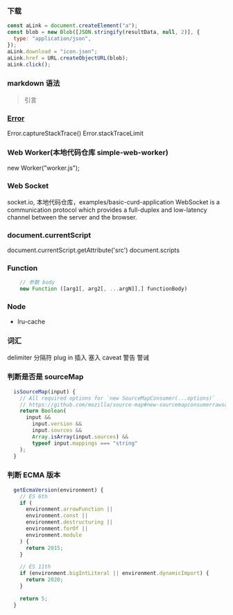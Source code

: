 ### 下载

```javascript
const aLink = document.createElement("a");
const blob = new Blob([JSON.stringify(resultData, null, 2)], {
  type: "application/json",
});
aLink.download = "icon.json";
aLink.href = URL.createObjectURL(blob);
aLink.click();
```

### markdown 语法

> 引言

### [Error](https://developer.mozilla.org/en-US/docs/Web/JavaScript/Reference/Global_Objects/Error)

Error.captureStackTrace()
Error.stackTraceLimit

### Web Worker(本地代码仓库 simple-web-worker)

new Worker("worker.js");

### Web Socket

socket.io, 本地代码仓库，examples/basic-curd-application
WebSocket is a communication protocol which provides a full-duplex and low-latency channel between the server and the browser.

### document.currentScript

document.currentScript.getAttribute('src')
document.scripts

### Function

```javascript
    // 参数 body
    new Function ([arg1[, arg2[, ...argN]],] functionBody)
```

### Node

- lru-cache

### 词汇

delimiter 分隔符
plug in 插入 塞入
caveat 警告 警诫

### 判断是否是 sourceMap

```javascript
  isSourceMap(input) {
    // All required options for `new SourceMapConsumer(...options)`
    // https://github.com/mozilla/source-map#new-sourcemapconsumerrawsourcemap
    return Boolean(
      input &&
        input.version &&
        input.sources &&
        Array.isArray(input.sources) &&
        typeof input.mappings === "string"
    );
  }
```

### 判断 ECMA 版本

```javascript
  getEcmaVersion(environment) {
    // ES 6th
    if (
      environment.arrowFunction ||
      environment.const ||
      environment.destructuring ||
      environment.forOf ||
      environment.module
    ) {
      return 2015;
    }

    // ES 11th
    if (environment.bigIntLiteral || environment.dynamicImport) {
      return 2020;
    }

    return 5;
  }
```

